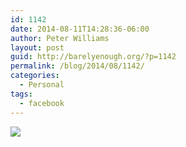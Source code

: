 ```yaml
---
id: 1142
date: 2014-08-11T14:28:36-06:00
author: Peter Williams
layout: post
guid: http://barelyenough.org/?p=1142
permalink: /blog/2014/08/1142/
categories:
  - Personal
tags:
  - facebook
---
```

<div>
  <img src='https://fbcdn-sphotos-e-a.akamaihd.net/hphotos-ak-xfa1/t1.0-9/s720x720/10612829_10152292260628339_3418936417234818035_n.jpg' style='max-width:600px;' /></p> 
  
  <div>
  </div>
</div>